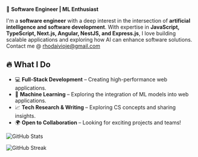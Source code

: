 🚀 **Software Engineer | ML Enthusiast**  

I'm a **software engineer** with a deep interest in the intersection of **artificial intelligence and software development**. With expertise in **JavaScript, TypeScript, Next.js, Angular, NestJS, and Express.js**, I love building scalable applications and exploring how AI can enhance software solutions. Contact me @ rhodaivioje@gmail.com

## 🔥 What I Do  
- 💻 **Full-Stack Development** – Creating high-performance web applications.  
- 🤖 **Machine Learning** – Exploring the integration of ML models into web applications.  
- 📈 **Tech Research & Writing** – Exploring CS concepts and sharing insights.  
- 🌍 **Open to Collaboration** – Looking for exciting projects and teams!  

![GitHub Stats](https://github-readme-stats-sigma-five.vercel.app/api?username=ivioje&show_icons=true&theme=dark)

![GitHub Streak](https://streak-stats.demolab.com/?user=ivioje&theme=dark)


